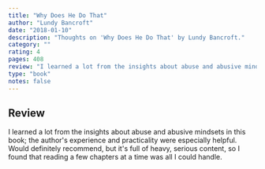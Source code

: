 ```yaml
---
title: "Why Does He Do That"
author: "Lundy Bancroft"
date: "2018-01-10"
description: "Thoughts on 'Why Does He Do That' by Lundy Bancroft."
category: ""
rating: 4
pages: 408
review: "I learned a lot from the insights about abuse and abusive mindsets in this book; the author's experience and practicality were especially helpful. Would definitely recommend, but it's full of heavy, serious content, so I found that reading a few chapters at a time was all I could handle."
type: "book"
notes: false
---
```


## Review

I learned a lot from the insights about abuse and abusive mindsets in this book; the author's experience and practicality were especially helpful. Would definitely recommend, but it's full of heavy, serious content, so I found that reading a few chapters at a time was all I could handle.
